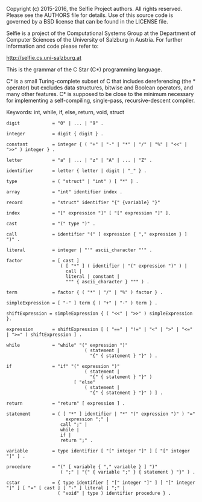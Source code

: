Copyright (c) 2015-2016, the Selfie Project authors. All rights reserved. Please see the AUTHORS file for details. Use of this source code is governed by a BSD license that can be found in the LICENSE file.

Selfie is a project of the Computational Systems Group at the Department of Computer Sciences of the University of Salzburg in Austria. For further information and code please refer to:

http://selfie.cs.uni-salzburg.at

This is the grammar of the C Star (C*) programming language.

C* is a small Turing-complete subset of C that includes dereferencing (the * operator) but excludes data structures, bitwise and Boolean operators, and many other features. C* is supposed to be close to the minimum necessary for implementing a self-compiling, single-pass, recursive-descent compiler.

Keywords: int, while, if, else, return, void, struct

```
digit            = "0" | ... | "9" .

integer          = digit { digit } .

constant         = integer { ( "+" | "-" | "*" | "/" | "%" | "<<" | ">>" ) integer } .

letter           = "a" | ... | "z" | "A" | ... | "Z" .

identifier       = letter { letter | digit | "_" } .

type             = ( "struct" | "int" ) [ "*" ] .

array            = "int" identifier index .

record           = "struct" identifier "{" {variable} "}"

index            = "[" expression "]" [ "[" expression "]" ].

cast             = "(" type ")" .

call             = identifier "(" [ expression { "," expression } ] ")" .

literal          = integer | "'" ascii_character "'" .

factor           = [ cast ]
                    ( [ "*" ] ( identifier | "(" expression ")" ) |
                      call |
                      literal | constant |
                      """ { ascii_character } """ ) .

term             = factor { ( "*" | "/" | "%" ) factor } .

simpleExpression = [ "-" ] term { ( "+" | "-" ) term } .

shiftExpression = simpleExpression { ( "<<" | ">>" ) simpleExpression }.

expression       = shiftExpression [ ( "==" | "!=" | "<" | ">" | "<=" | ">=" ) shiftExpression ] .

while            = "while" "(" expression ")"
                             ( statement |
                               "{" { statement } "}" ) .

if               = "if" "(" expression ")"
                             ( statement |
                               "{" { statement } "}" )
                         [ "else"
                             ( statement |
                               "{" { statement } "}" ) ] .

return           = "return" [ expression ] .

statement        = ( [ "*" ] identifier | "*" "(" expression ")" ) "="
                      expression ";" |
                    call ";" |
                    while |
                    if |
                    return ";" .

variable         = type identifier [ "[" integer "]" ] [ "[" integer "]" ] .

procedure        = "(" [ variable { "," variable } ] ")"
                    ( ";" | "{" { variable ";" } { statement } "}" ) .

cstar            = { type identifier [ "[" integer "]" ] [ "[" integer "]" ] [ "=" [ cast ] [ "-" ] literal ] ";" |
                   ( "void" | type ) identifier procedure } .
```

